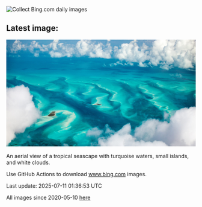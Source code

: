 ![Collect Bing.com daily images](https://github.com/counter2015/bing-daily-images/workflows/Collect%20Bing.com%20daily%20images/badge.svg)
## Latest image:
![](images/BahamaBlues.jpg)

An aerial view of a tropical seascape with turquoise waters, small islands, and white clouds.

Use GitHub Actions to download www.bing.com images.

Last update: 2025-07-11 01:36:53 UTC

All images since 2020-05-10 [here](https://github.com/counter2015/bing-daily-images/tree/master/images)
